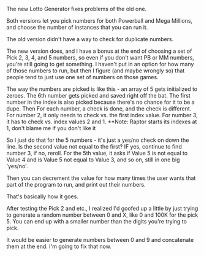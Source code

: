 The new Lotto Generator fixes problems of the old one.

Both versions let you pick numbers for both Powerball and Mega Millions, and choose the number of instances that you can run it.

The old version didn't have a way to check for duplicate numbers.

The new version does, and I have a bonus at the end of choosing a set of Pick 2, 3, 4, and 5 numbers, so even if you don't want PB or MM numbers, you're still going to get something. I haven't put in an option for how many of those numbers to run, but then I figure (and maybe wrongly so) that people tend to just use one set of numbers on those games.

The way the numbers are picked is like this - an array of 5 gets initialized to zeroes. The 6th number gets picked and saved right off the bat. The first number in the index is also picked because there's no chance for it to be a dupe. Then For each number, a check is done, and the check is different. For number 2, it only needs to check vs. the first index value. For number 3, it has to check vs. index values 2 and 1. **Note: Raptor starts its indexes at 1, don't blame me if you don't like it

So I just do that for the 5 numbers - it's just a yes/no check on down the line. Is the second value not equal to the first? IF yes, continue to find number 3, if no, reroll. For the 5th value, it asks if Value 5 is not equal to Value 4 and is Value 5 not equal to Value 3, and so on, still in one big 'yes/no'.

Then you can decrement the value for how many times the user wants that part of the program to run, and print out their numbers.

That's basically how it goes. 

After testing the Pick 2 and etc.,  I realized I'd goofed up a little by just trying to generate a random number between 0 and X, like 0 and 100K for the pick 5. You can end up with a smaller number than the digits you're trying to pick.

It would be easier to generate numbers between 0 and 9 and concatenate them at the end. I'm going to fix that now.




